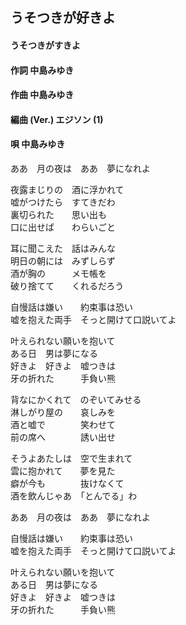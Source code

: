 ## うそつきが好きよ
#### うそつきがすきよ


#### 作詞        中島みゆき
#### 作曲        中島みゆき
#### 編曲 (Ver.) エジソン (1)
#### 唄          中島みゆき



ああ　月の夜は　ああ　夢になれよ  

夜露まじりの　酒に浮かれて  
嘘がつけたら　すてきだわ  
裏切られた　　思い出も  
口に出せば　　わらいごと  

耳に聞こえた　話はみんな  
明日の朝には　みずしらず  
酒が胸の　　　メモ帳を  
破り捨てて　　くれるだろう  

自慢話は嫌い　　約束事は恐い  
嘘を抱えた両手　そっと開けて口説いてよ  

叶えられない願いを抱いて  
ある日　男は夢になる  
好きよ　好きよ　嘘つきは   
牙の折れた　　　手負い熊  


背なにかくれて　のぞいてみせる  
淋しがり屋の　　哀しみを  
酒と嘘で　　　　笑わせて  
前の席へ　　　　誘い出せ  

そうよあたしは　空で生まれて  
雲に抱かれて　　夢を見た  
癖が今も　　　　抜けなくて  
酒を飲んじゃあ　「とんでる」わ  

ああ　月の夜は　ああ　夢になれよ  

自慢話は嫌い　　約束事は恐い  
嘘を抱えた両手　そっと開けて口説いてよ  

叶えられない願いを抱いて  
ある日　男は夢になる  
好きよ　好きよ　嘘つきは  
牙の折れた　　　手負い熊  

